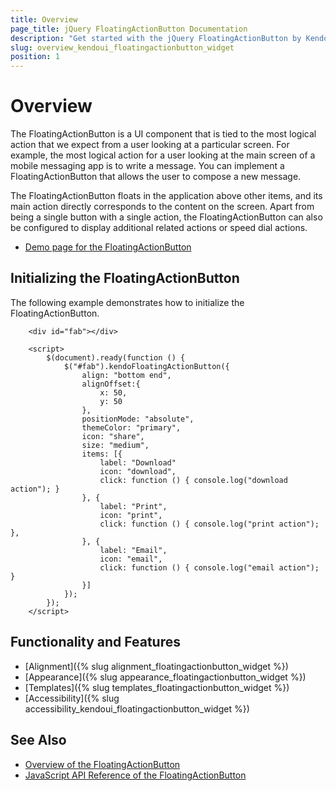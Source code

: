 ```yaml
---
title: Overview
page_title: jQuery FloatingActionButton Documentation
description: "Get started with the jQuery FloatingActionButton by Kendo UI and learn how to initialize the widget."
slug: overview_kendoui_floatingactionbutton_widget
position: 1
---
```


# Overview 

The FloatingActionButton is a UI component that is tied to the most logical action that we expect from a user looking at a particular screen. For example, the most logical action for a user looking at the main screen of a mobile messaging app is to write a message. You can implement a FloatingActionButton that allows the user to compose a new message. 

The FloatingActionButton floats in the application above other items, and its main action directly corresponds to the content on the screen. Apart from being a single button with a single action, the FloatingActionButton can also be configured to display additional related actions or speed dial actions.

* [Demo page for the FloatingActionButton](https://demos.telerik.com/kendo-ui/floatingactionbutton/index) 

## Initializing the FloatingActionButton

The following example demonstrates how to initialize the FloatingActionButton.

```dojo
    <div id="fab"></div>

    <script>
        $(document).ready(function () {
            $("#fab").kendoFloatingActionButton({
                align: "bottom end",
                alignOffset:{
                    x: 50,
                    y: 50
                },
                positionMode: "absolute",
                themeColor: "primary",
                icon: "share",
                size: "medium",
                items: [{
                    label: "Download"
                    icon: "download",
                    click: function () { console.log("download action"); }
                }, {
                    label: "Print",
                    icon: "print",
                    click: function () { console.log("print action"); },
                }, {
                    label: "Email",
                    icon: "email",
                    click: function () { console.log("email action"); }
                }]
            });
        });
    </script>
```

## Functionality and Features

* [Alignment]({% slug alignment_floatingactionbutton_widget %})
* [Appearance]({% slug appearance_floatingactionbutton_widget %})
* [Templates]({% slug templates_floatingactionbutton_widget %})
* [Accessibility]({% slug accessibility_kendoui_floatingactionbutton_widget %})

## See Also

* [Overview of the FloatingActionButton](https://demos.telerik.com/kendo-ui/floatingactionbutton/index)
* [JavaScript API Reference of the FloatingActionButton](/api/javascript/ui/floatingactionbutton)
